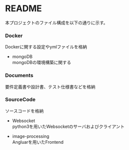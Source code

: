 # README #

本プロジェクトのファイル構成を以下の通りに示す。

### Docker ###

Dockerに関する設定やymlファイルを格納

* mongoDB  
    mongoDBの環境構築に関する

### Documents ###

要件定義書や設計書、テスト仕様書などを格納

### SourceCode ###

ソースコードを格納

* Websocket  
    python3を用いたWebsocketのサーバおよびクライアント

* image-processing  
    Angluarを用いたFrontend
